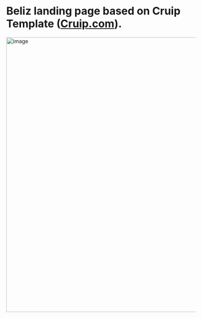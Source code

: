 # Beliz landing page based on Cruip Template ([Cruip.com](https://cruip.com/)).
<img width="733" alt="image" src="https://github.com/madxjack/beliz-proffesional/assets/21310618/c896dbb7-3f91-4364-816e-58c95a7c09d9">

